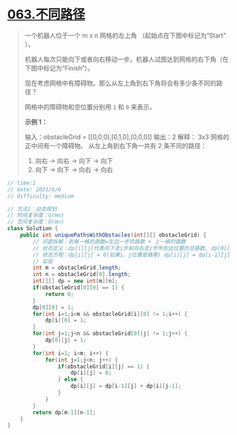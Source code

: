 # [063.不同路径](https://leetcode-cn.com/problems/unique-paths-ii/)

> 一个机器人位于一个 m x n 网格的左上角 （起始点在下图中标记为“Start” ）。
>
> 机器人每次只能向下或者向右移动一步。机器人试图达到网格的右下角（在下图中标记为“Finish”）。
>
> 现在考虑网格中有障碍物。那么从左上角到右下角将会有多少条不同的路径？
>
> 网格中的障碍物和空位置分别用 `1` 和 `0` 来表示。
>
> 
>
> **示例 1：**
>
> 输入：obstacleGrid = [[0,0,0],[0,1,0],[0,0,0]]
> 输出：2
> 解释：
> 3x3 网格的正中间有一个障碍物。
> 从左上角到右下角一共有 2 条不同的路径：
> 1. 向右 -> 向右 -> 向下 -> 向下
> 2. 向下 -> 向下 -> 向右 -> 向右
>



```java
// time:1
// date: 2021/6/6
// difficulty: medium	

// 方法1：动态规划
// 时间复杂度：O(mn)
// 空间复杂度：O(mn)
class Solution {
    public int uniquePathsWithObstacles(int[][] obstacleGrid) {
        // 问题拆解：到每一格的路数=左边一步的路数 + 上一格的路数
        // 状态定义：dp[i][j]代表向下走i步和向右走j步所到达位置的总路数, dp[0][0] = 0
        // 状态方程：dp[i][j] = 0(如果i，j位置是路障) dp[i][j] = dp[i-1][j] + dp[i][j-1]
        // 实现
        int m = obstacleGrid.length;
        int n = obstacleGrid[0].length;
        int[][] dp = new int[m][n];
        if(obstacleGrid[0][0] == 1) {
            return 0;
        }
        dp[0][0] = 1;
        for(int i=1;i<m && obstacleGrid[i][0] != 1;i++) {
            dp[i][0] = 1;
        }
        for(int j=1;j<n && obstacleGrid[0][j] != 1;j++) {
            dp[0][j] = 1;
        }
        for(int i=1; i<m; i++) {
            for(int j=1;j<n; j++) {
                if(obstacleGrid[i][j] == 1) {
                    dp[i][j] = 0;
                } else {
                    dp[i][j] = dp[i-1][j] + dp[i][j-1];
                }
            }
        }
        return dp[m-1][n-1];
    }
}
```



